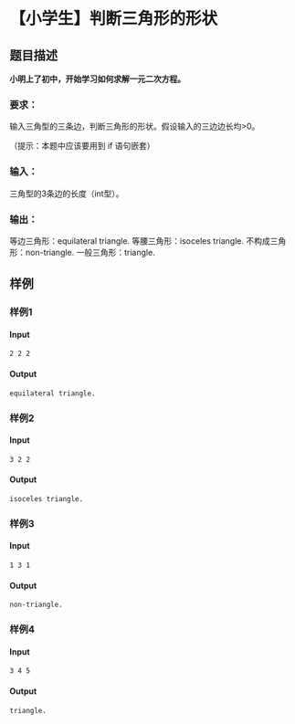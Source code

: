 # 【小学生】判断三角形的形状

## 题目描述

**小明上了初中，开始学习如何求解一元二次方程。**

### 要求：

输入三角型的三条边，判断三角形的形状。假设输入的三边边长均>0。

（提示：本题中应该要用到 if 语句嵌套）

### 输入：

三角型的3条边的长度（int型）。

### 输出：

等边三角形：equilateral triangle.
等腰三角形：isoceles triangle.
不构成三角形：non-triangle.
一般三角形：triangle.

## 样例

### 样例1

#### Input

```
2 2 2
```

#### Output

```
equilateral triangle.
```

### 样例2

#### Input

```
3 2 2
```

#### Output

```
isoceles triangle.
```

### 样例3

#### Input

```
1 3 1
```

#### Output

```
non-triangle.
```

### 样例4

#### Input

```
3 4 5
```

#### Output

```
triangle.
```

